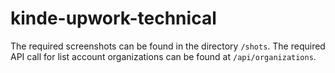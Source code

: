 # kinde-upwork-technical

The required screenshots can be found in the directory `/shots`. The required
API call for list account organizations can be found at `/api/organizations`.
